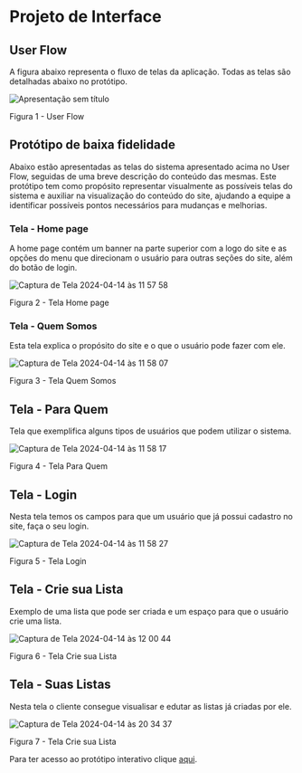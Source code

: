 
# Projeto de Interface

## User Flow

A figura abaixo representa o fluxo de telas da aplicação. Todas as telas são detalhadas abaixo no protótipo.

![Apresentação sem título](https://github.com/ICEI-PUC-Minas-PMV-ADS/pmv-ads-2024-1-e1-proj-web-t8-pmv-ads-2024-1-e1-projfacilistas/assets/135237340/ebbaaea5-d0af-427b-b004-87dbfacaf44e)

Figura 1 - User Flow


## Protótipo de baixa fidelidade

Abaixo estão apresentadas as telas do sistema apresentado acima no User Flow, seguidas de uma breve descrição do conteúdo das mesmas. Este protótipo tem como propósito representar visualmente as possíveis telas do sistema e auxiliar na visualização do conteúdo do site, ajudando a equipe a identificar possíveis pontos necessários para mudanças e melhorias.

### Tela - Home page

A home page contém um banner na parte superior com a logo do site e as opções do menu que direcionam o usuário para outras seções do site, além do botão de login.

![Captura de Tela 2024-04-14 às 11 57 58](https://github.com/ICEI-PUC-Minas-PMV-ADS/pmv-ads-2024-1-e1-proj-web-t8-pmv-ads-2024-1-e1-projfacilistas/assets/135237340/f1b23cd1-ab84-4b5c-af51-cbbcd39014f4)

Figura 2 - Tela Home page


### Tela - Quem Somos

Esta tela explica o propósito do site e o que o usuário pode fazer com ele.

![Captura de Tela 2024-04-14 às 11 58 07](https://github.com/ICEI-PUC-Minas-PMV-ADS/pmv-ads-2024-1-e1-proj-web-t8-pmv-ads-2024-1-e1-projfacilistas/assets/135237340/a24bc0f0-ef1b-4dac-811b-37709b1dcf3a)

Figura 3 - Tela Quem Somos


## Tela - Para Quem

Tela que exemplifica alguns tipos de usuários que podem utilizar o sistema.

![Captura de Tela 2024-04-14 às 11 58 17](https://github.com/ICEI-PUC-Minas-PMV-ADS/pmv-ads-2024-1-e1-proj-web-t8-pmv-ads-2024-1-e1-projfacilistas/assets/135237340/9156e98e-7b66-470f-8826-c7bb77808045)

Figura 4 - Tela Para Quem


## Tela - Login

Nesta tela temos os campos para que um usuário que já possui cadastro no site, faça o seu login.

![Captura de Tela 2024-04-14 às 11 58 27](https://github.com/ICEI-PUC-Minas-PMV-ADS/pmv-ads-2024-1-e1-proj-web-t8-pmv-ads-2024-1-e1-projfacilistas/assets/135237340/f2cd5036-2fe7-46a2-806e-fa6cb98560c2)

Figura 5 - Tela Login


## Tela - Crie sua Lista 

Exemplo de uma lista que pode ser criada e um espaço para que o usuário crie uma lista.

![Captura de Tela 2024-04-14 às 12 00 44](https://github.com/ICEI-PUC-Minas-PMV-ADS/pmv-ads-2024-1-e1-proj-web-t8-pmv-ads-2024-1-e1-projfacilistas/assets/135237340/7400c5af-4929-463b-aa0d-5e9c5981056c)

Figura 6 - Tela Crie sua Lista


## Tela - Suas Listas

Nesta tela o cliente consegue visualisar e edutar as listas já criadas por ele.

![Captura de Tela 2024-04-14 às 20 34 37](https://github.com/ICEI-PUC-Minas-PMV-ADS/pmv-ads-2024-1-e1-proj-web-t8-pmv-ads-2024-1-e1-projfacilistas/assets/135237340/44332c97-3de0-4879-b334-cfd668838a1d)

Figura 7 - Tela Crie sua Lista


Para ter acesso ao protótipo interativo clique [aqui]([https://www.figma.com/proto/ZkIOb8kayKYGIQjyN8q8QC/Prototipo-FaciListas-2?type=design&node-id=5-573&t=2Sz4Dvv0pf9ZYvNM-0&scaling=min-zoom&page-id=0%3A1&starting-point-node-id=5%3A573](https://github.com/ICEI-PUC-Minas-PMV-ADS/pmv-ads-2024-1-e1-proj-web-t8-pmv-ads-2024-1-e1-projfacilistas/blob/main/codigo-fonte/README.md)). 

